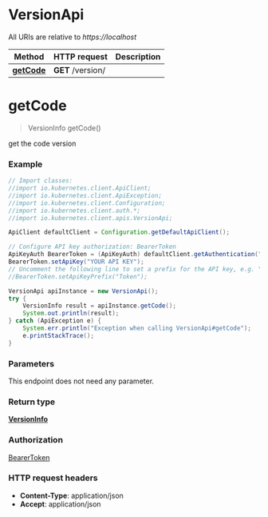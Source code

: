# VersionApi

All URIs are relative to *https://localhost*

Method | HTTP request | Description
------------- | ------------- | -------------
[**getCode**](VersionApi.md#getCode) | **GET** /version/ | 


<a name="getCode"></a>
# **getCode**
> VersionInfo getCode()



get the code version

### Example
```java
// Import classes:
//import io.kubernetes.client.ApiClient;
//import io.kubernetes.client.ApiException;
//import io.kubernetes.client.Configuration;
//import io.kubernetes.client.auth.*;
//import io.kubernetes.client.apis.VersionApi;

ApiClient defaultClient = Configuration.getDefaultApiClient();

// Configure API key authorization: BearerToken
ApiKeyAuth BearerToken = (ApiKeyAuth) defaultClient.getAuthentication("BearerToken");
BearerToken.setApiKey("YOUR API KEY");
// Uncomment the following line to set a prefix for the API key, e.g. "Token" (defaults to null)
//BearerToken.setApiKeyPrefix("Token");

VersionApi apiInstance = new VersionApi();
try {
    VersionInfo result = apiInstance.getCode();
    System.out.println(result);
} catch (ApiException e) {
    System.err.println("Exception when calling VersionApi#getCode");
    e.printStackTrace();
}
```

### Parameters
This endpoint does not need any parameter.

### Return type

[**VersionInfo**](VersionInfo.md)

### Authorization

[BearerToken](../README.md#BearerToken)

### HTTP request headers

 - **Content-Type**: application/json
 - **Accept**: application/json

